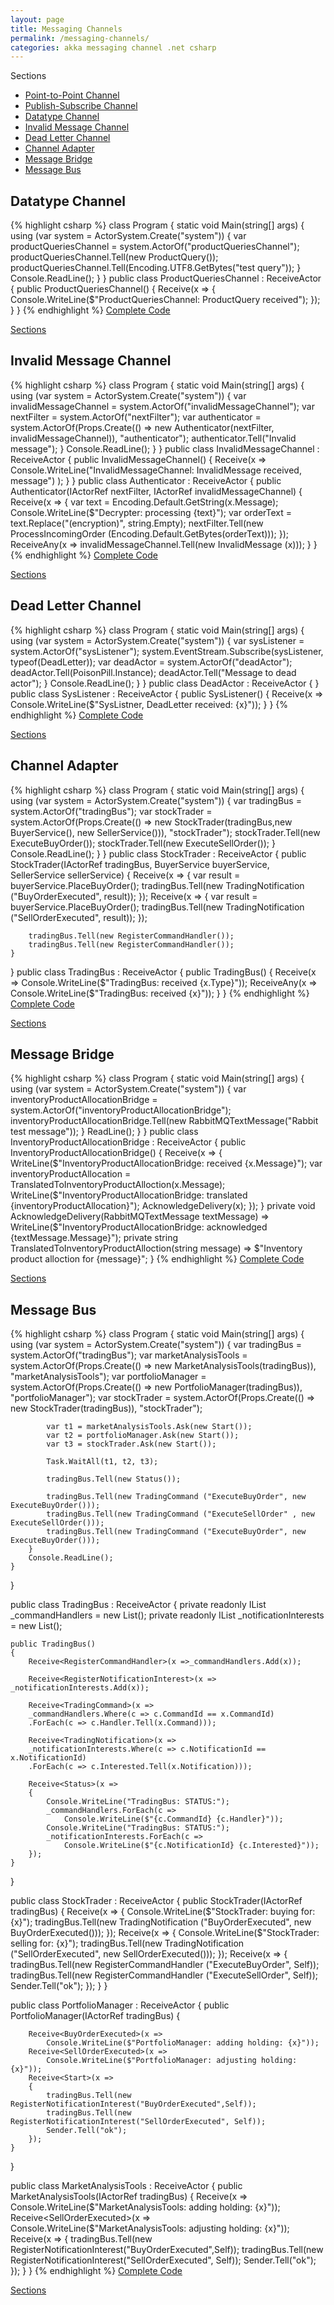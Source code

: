 ```yaml
---
layout: page
title: Messaging Channels
permalink: /messaging-channels/
categories: akka messaging channel .net csharp
---
```

<a name="Sections">Sections</a>
<ul>
    <li>
      <a href="#PointPoint">Point-to-Point Channel</a>
    </li>
    <li>    
      <a href="#PublishSubscribe">Publish-Subscribe Channel</a>
    </li>
    <li>
      <a href="#Datatype">Datatype Channel</a>
    </li>
    <li>
      <a href="#InvalidMessage">Invalid Message Channel</a>
    </li>
    <li>
      <a href="#DeadLetter">Dead Letter Channel</a>
    </li>
    <li>
      <a href="#ChannelAdapter">Channel Adapter</a>
    </li>
    <li>
      <a href="#MessageBridge">Message Bridge</a>
    </li>
    <li>
      <a href="#MessageBus">Message Bus</a>
    </li>
</ul>

<h2 class="page-heading"><a name="Datatype">Datatype Channel</a></h2>
{% highlight csharp %}
class Program
{
    static void Main(string[] args)
    {
        using (var system = ActorSystem.Create("system"))
        {
            var productQueriesChannel = 
                system.ActorOf<ProductQueriesChannel>("productQueriesChannel");
            productQueriesChannel.Tell(new ProductQuery());
            productQueriesChannel.Tell(Encoding.UTF8.GetBytes("test query"));
        }
        Console.ReadLine();
    }
}
public class ProductQueriesChannel : ReceiveActor
{
    public ProductQueriesChannel()
    {
        Receive<ProductQuery>(x =>
        {
            Console.WriteLine($"ProductQueriesChannel: ProductQuery received");
        });
    }
}
{% endhighlight %}
<a href="https://github.com/berczeck/csharpreactivepatterns/blob/master/MessagingChannels/Datatype%20Channel/Program.cs" 
    target="_blank">Complete Code</a>
<p><a href="#Sections">Sections</a></p>

<h2 class="page-heading"><a name="InvalidMessage">Invalid Message Channel</a></h2>
{% highlight csharp %}
class Program
{
    static void Main(string[] args)
    {
        using (var system = ActorSystem.Create("system"))
        {
            var invalidMessageChannel = 
                system.ActorOf<InvalidMessageChannel>("invalidMessageChannel");
            var nextFilter = system.ActorOf<NextFilter>("nextFilter");
            var authenticator =
                system.ActorOf(Props.Create(() => 
                    new Authenticator(nextFilter, invalidMessageChannel)), "authenticator");
            authenticator.Tell("Invalid message");
        }
        Console.ReadLine();
    }
}
public class InvalidMessageChannel : ReceiveActor
{
    public InvalidMessageChannel()
    {
        Receive<InvalidMessage>(x => 
            Console.WriteLine("InvalidMessageChannel: InvalidMessage received, message") );
    }
}
public class Authenticator : ReceiveActor
{
    public Authenticator(IActorRef nextFilter, IActorRef invalidMessageChannel)
    {
        Receive<ProcessIncomingOrder>(x =>
        {
            var text = Encoding.Default.GetString(x.Message);
            Console.WriteLine($"Decrypter: processing {text}");
            var orderText = text.Replace("(encryption)", string.Empty);
            nextFilter.Tell(new ProcessIncomingOrder (Encoding.Default.GetBytes(orderText)));
        });
        ReceiveAny(x => invalidMessageChannel.Tell(new InvalidMessage (x)));
    }
}
{% endhighlight %}
<a href="https://github.com/berczeck/csharpreactivepatterns/blob/master/MessagingChannels/Invalid%20Message%20Channel/Program.cs" 
    target="_blank">Complete Code</a>
<p><a href="#Sections">Sections</a></p>

<h2 class="page-heading"><a name="DeadLetter">Dead Letter Channel</a></h2>
{% highlight csharp %}
class Program
{
    static void Main(string[] args)
    {
        using (var system = ActorSystem.Create("system"))
        {
            var sysListener = system.ActorOf<SysListener>("sysListener");
            system.EventStream.Subscribe(sysListener, typeof(DeadLetter));
            var deadActor = system.ActorOf<DeadActor>("deadActor");
            deadActor.Tell(PoisonPill.Instance);
            deadActor.Tell("Message to dead actor");
        }
        Console.ReadLine();
    }
}
public class DeadActor : ReceiveActor
{
}
public class SysListener : ReceiveActor
{
    public SysListener()
    {
        Receive<DeadLetter>(x => 
            Console.WriteLine($"SysListner, DeadLetter received: {x}"));
    }   
}
{% endhighlight %}
<a href="https://github.com/berczeck/csharpreactivepatterns/blob/master/MessagingChannels/Dead%20Letter%20Channel/Program.cs" 
    target="_blank">Complete Code</a>
<p><a href="#Sections">Sections</a></p>

<h2 class="page-heading"><a name="ChannelAdapter">Channel Adapter</a></h2>
{% highlight csharp %}
class Program
{
    static void Main(string[] args)
    {
        using (var system = ActorSystem.Create("system"))
        {
            var tradingBus = system.ActorOf<TradingBus>("tradingBus");
            var stockTrader =
                system.ActorOf(Props.Create(() => 
                new StockTrader(tradingBus,new BuyerService(), 
                    new SellerService())), "stockTrader");
            stockTrader.Tell(new ExecuteBuyOrder());
            stockTrader.Tell(new ExecuteSellOrder());
        }
        Console.ReadLine();
    }
}
public class StockTrader : ReceiveActor
{
    public StockTrader(IActorRef tradingBus, 
        BuyerService buyerService, SellerService sellerService)
    {
        Receive<ExecuteBuyOrder>(x =>
        {
            var result = buyerService.PlaceBuyOrder();
            tradingBus.Tell(new TradingNotification ("BuyOrderExecuted", result));
        });
        Receive<ExecuteSellOrder>(x =>
        {
            var result = buyerService.PlaceBuyOrder();
            tradingBus.Tell(new TradingNotification ("SellOrderExecuted", result));
        });

        tradingBus.Tell(new RegisterCommandHandler());
        tradingBus.Tell(new RegisterCommandHandler());
    }
}
public class TradingBus : ReceiveActor
{
    public TradingBus()
    {
        Receive<TradingNotification>(x => 
            Console.WriteLine($"TradingBus: received {x.Type}"));
        ReceiveAny(x => Console.WriteLine($"TradingBus: received {x}"));
    }
}
{% endhighlight %}
<a href="https://github.com/berczeck/csharpreactivepatterns/blob/master/MessagingChannels/Channel%20Adapter/Program.cs" 
    target="_blank">Complete Code</a>
<p><a href="#Sections">Sections</a></p>

<h2 class="page-heading"><a name="MessageBridge">Message Bridge</a></h2>
{% highlight csharp %}
class Program
{
    static void Main(string[] args)
    {
        using (var system = ActorSystem.Create("system"))
        {
            var inventoryProductAllocationBridge =
                system.ActorOf<InventoryProductAllocationBridge>("inventoryProductAllocationBridge");
            inventoryProductAllocationBridge.Tell(new RabbitMQTextMessage("Rabbit test message"));
        }
        ReadLine();
    }
}
public class InventoryProductAllocationBridge : ReceiveActor
{
    public InventoryProductAllocationBridge()
    {
        Receive<RabbitMQTextMessage>(x =>
        {
            WriteLine($"InventoryProductAllocationBridge: received {x.Message}");
            var inventoryProductAllocation = TranslatedToInventoryProductAlloction(x.Message);
            WriteLine($"InventoryProductAllocationBridge: translated {inventoryProductAllocation}");
            AcknowledgeDelivery(x);
        });
    }
    private void AcknowledgeDelivery(RabbitMQTextMessage textMessage) => WriteLine($"InventoryProductAllocationBridge: acknowledged {textMessage.Message}");
    private string TranslatedToInventoryProductAlloction(string message) => $"Inventory product alloction for {message}";
}
{% endhighlight %}
<a href="https://github.com/berczeck/csharpreactivepatterns/blob/master/MessagingChannels/Message%20Bridge/Program.cs" 
    target="_blank">Complete Code</a>
<p><a href="#Sections">Sections</a></p>

<h2 class="page-heading"><a name="MessageBus">Message Bus</a></h2>
{% highlight csharp %}
class Program
{
    static void Main(string[] args)
    {
        using (var system = ActorSystem.Create("system"))
        {
            var tradingBus = system.ActorOf<TradingBus>("tradingBus");
            var marketAnalysisTools = system.ActorOf(Props.Create(() => 
                new MarketAnalysisTools(tradingBus)),
                "marketAnalysisTools");
            var portfolioManager = system.ActorOf(Props.Create(() => 
                new PortfolioManager(tradingBus)),
                "portfolioManager");
            var stockTrader = system.ActorOf(Props.Create(() => 
                new StockTrader(tradingBus)), "stockTrader");

            var t1 = marketAnalysisTools.Ask(new Start());
            var t2 = portfolioManager.Ask(new Start());
            var t3 = stockTrader.Ask(new Start());

            Task.WaitAll(t1, t2, t3);
            
            tradingBus.Tell(new Status());
            
            tradingBus.Tell(new TradingCommand ("ExecuteBuyOrder", new ExecuteBuyOrder()));
            tradingBus.Tell(new TradingCommand ("ExecuteSellOrder" , new ExecuteSellOrder()));
            tradingBus.Tell(new TradingCommand ("ExecuteBuyOrder", new ExecuteBuyOrder()));
        }
        Console.ReadLine();
    }
}

public class TradingBus : ReceiveActor
{
    private readonly IList<RegisterCommandHandler> _commandHandlers = 
        new List<RegisterCommandHandler>();
    private readonly IList<RegisterNotificationInterest> _notificationInterests = 
        new List<RegisterNotificationInterest>();

    public TradingBus()
    {
        Receive<RegisterCommandHandler>(x =>_commandHandlers.Add(x));

        Receive<RegisterNotificationInterest>(x => _notificationInterests.Add(x));

        Receive<TradingCommand>(x => 
        _commandHandlers.Where(c => c.CommandId == x.CommandId)
        .ForEach(c => c.Handler.Tell(x.Command)));

        Receive<TradingNotification>(x => 
        _notificationInterests.Where(c => c.NotificationId == x.NotificationId)
        .ForEach(c => c.Interested.Tell(x.Notification)));

        Receive<Status>(x =>
        {
            Console.WriteLine("TradingBus: STATUS:");
            _commandHandlers.ForEach(c => 
                Console.WriteLine($"{c.CommandId} {c.Handler}"));
            Console.WriteLine("TradingBus: STATUS:");
            _notificationInterests.ForEach(c => 
                Console.WriteLine($"{c.NotificationId} {c.Interested}"));
        });
    }
}

public class StockTrader : ReceiveActor
{
    public StockTrader(IActorRef tradingBus)
    {
        Receive<ExecuteBuyOrder>(x =>
        {
            Console.WriteLine($"StockTrader: buying for: {x}");
            tradingBus.Tell(new TradingNotification 
                ("BuyOrderExecuted", new BuyOrderExecuted()));
        });
        Receive<ExecuteSellOrder>(x =>
        {
            Console.WriteLine($"StockTrader: selling for: {x}");
            tradingBus.Tell(new TradingNotification 
                ("SellOrderExecuted", new SellOrderExecuted()));
        });
        Receive<Start>(x =>
        {
            tradingBus.Tell(new RegisterCommandHandler ("ExecuteBuyOrder", Self));
            tradingBus.Tell(new RegisterCommandHandler ("ExecuteSellOrder", Self));
            Sender.Tell("ok");
        });
    }
}

public class PortfolioManager : ReceiveActor
{
    public PortfolioManager(IActorRef tradingBus)
    {

        Receive<BuyOrderExecuted>(x => 
            Console.WriteLine($"PortfolioManager: adding holding: {x}"));
        Receive<SellOrderExecuted>(x => 
            Console.WriteLine($"PortfolioManager: adjusting holding: {x}"));
        Receive<Start>(x =>
        {
            tradingBus.Tell(new RegisterNotificationInterest("BuyOrderExecuted",Self));
            tradingBus.Tell(new RegisterNotificationInterest("SellOrderExecuted", Self));
            Sender.Tell("ok");
        });
    }
}

public class MarketAnalysisTools : ReceiveActor
{
    public MarketAnalysisTools(IActorRef tradingBus)
    {
        Receive<BuyOrderExecuted>(x => 
            Console.WriteLine($"MarketAnalysisTools: adding holding: {x}"));
        Receive<SellOrderExecuted>(x => 
            Console.WriteLine($"MarketAnalysisTools: adjusting holding: {x}"));
        Receive<Start>(x =>
        {
            tradingBus.Tell(new RegisterNotificationInterest("BuyOrderExecuted",Self));
            tradingBus.Tell(new RegisterNotificationInterest("SellOrderExecuted", Self));
            Sender.Tell("ok");
        });
    }
}
{% endhighlight %}
<a href="https://github.com/berczeck/csharpreactivepatterns/blob/master/MessagingChannels/Message%20Bus/Program.cs" 
    target="_blank">Complete Code</a>
<p><a href="#Sections">Sections</a></p>
